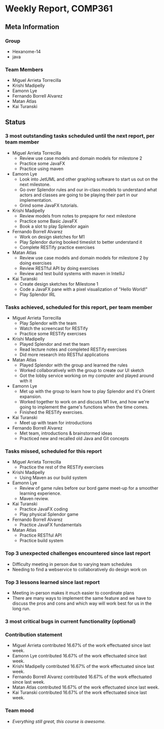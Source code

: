 # Weekly Report, COMP361

## Meta Information

### Group

 * Hexanome-14
 * java

### Team Members

 * Miguel Arrieta Torrecilla
 * Krishi Madipelly
 * Eamonn Lye
 * Fernando Borrell Alvarez
 * Matan Atlas
 * Kai Turanski

## Status

### 3 most outstanding tasks scheduled until the next report, per team member

 * Miguel Arrieta Torrecilla
   * Review use case models and domain models for milestone 2
   * Practice some JavaFX
   * Practice using maven
 * Eamonn Lye
   * Look into JetUML and other graphing software to start us out on the next milestone.
   * Go over Splendor rules and our in-class models to understand what actors and classes are going to be playing their part in our implementation.
   * Grind some JavaFX tutorials.
 * Krishi Madipelly
   * Review models from notes to prepapre for next milestone
   * Practice some Basic JavaFX 
   * Book a slot to play Splendor again
 * Fernando Borrell Alvarez
   * Work on design sketches for M1
   * Play Splendor during booked timeslot to better understand it
   * Complete RESTify practice exercises
 * Matan Atlas
   * Review use case models and domain models for milestone 2 by doing exercises
   * Review RESTful API by doing exercises
   * Review and test build systems with maven in IntelliJ
 * Kai Turanski
   * Create design sketches for Milestone 1
   * Code a JavaFX pane with a pixel visualization of "Hello World!"
   * Play Splendor IRL

### Tasks achieved, scheduled for this report, per team member  

 * Miguel Arrieta Torrecilla
   * Play Splendor with the team
   * Watch the screencast for RESTify
   * Practice some RESTify exercises
 * Krishi Madipelly
   * Played Splendor and met the team
   * Read lecture notes and completed RESTify exercises
   * Did more research into RESTful applications
 * Matan Atlas
   * Played Splendor with the group and learned the rules
   * Worked collaboratively with the group to create our UI sketch
   * Got the lobby service working on my computer and played around with it
 * Eamonn Lye
   * Met up with the group to learn how to play Splendor and it's Orient expansion.
   * Worked together to work on and discuss M1 live, and how we're going to implement the game's functions when the time comes.
   * Finished the RESTify exercises.
 * Kai Turanski
   * Meet up with team for introductions
 * Fernando Borrell Alvarez
   * Met team, introductions & brainstormed ideas
   * Practiced new and recalled old Java and Git concepts

### Tasks missed, scheduled for this report

 * Miguel Arrieta Torrecilla
   * Practice the rest of the RESTify exercises
 * Krishi Madipelly
   * Using Maven as our build system
 * Eamonn Lye
   * Review of game rules before our bord game meet-up for a smoother learning experience.
   * Maven review.
 * Kai Turanski
   * Practice JavaFX coding
   * Play physical Splendor game
 * Fernando Borrell Alvarez
   * Practice JavaFX fundamentals
 * Matan Atlas
   * Practice RESTful API
   * Practice build system

### Top 3 unexpected challenges encountered since last report

  * Difficulty meeting in person due to varying team schedules
  * Needing to find a webservice to collaboratively do design work on

### Top 3 lessons learned since last report

  * Meeting in-person makes it much easier to coordinate plans
  * There are many ways to implement the same feature and we have to discuss the pros and cons and which way will work best for us in the long run. 

### 3 most critical bugs in current functionality (optional)

### Contribution statement

 * Miguel Arrieta contributed 16.67% of the work effectuated since last week.
 * Eamonn Lye contributed 16.67% of the work effectuated since last week.
 * Krishi Madipelly contributed 16.67% of the work effectuated since last week.
 * Fernando Borrell Alvarez contributed 16.67% of the work effectuated since last week.
 * Matan Atlas contributed 16.67% of the work effectuated since last week.
 * Kai Turanski contributed 16.67% of the work effectuated since last week.

### Team mood

 * *Everything still great, this course is awesome.*
